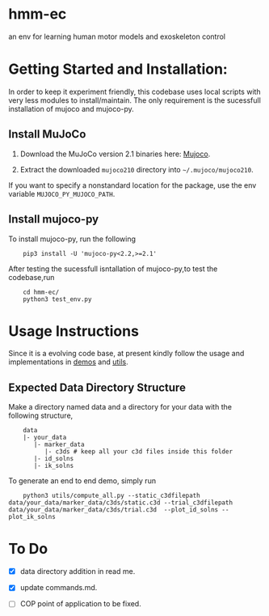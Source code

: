 # hmm-ec
an env for learning human motor models and exoskeleton control

# Getting Started and Installation:

In order to keep it experiment friendly, this codebase uses local scripts with very less modules to install/maintain. The only requirement is the sucessfull installation of mujoco and mujoco-py.

## Install MuJoCo

1. Download the MuJoCo version 2.1 binaries here: [Mujoco](https://mujoco.org/download).

2. Extract the downloaded `mujoco210` directory into `~/.mujoco/mujoco210`.

If you want to specify a nonstandard location for the package, use the env variable `MUJOCO_PY_MUJOCO_PATH`.

## Install mujoco-py

To install mujoco-py, run the following

        pip3 install -U 'mujoco-py<2.2,>=2.1'


After testing the sucessfull isntallation of mujoco-py,to test the codebase,run

        cd hmm-ec/
        python3 test_env.py

# Usage Instructions

Since it is a evolving code base, at present kindly follow the usage and implementations in [demos](./demos) and [utils](./utils).


## Expected Data Directory Structure

Make a directory named data and a directory for your data with the following structure,

        data 
        |- your_data
           |- marker_data
              |- c3ds # keep all your c3d files inside this folder
           |- id_solns
           |- ik_solns


To generate an end to end demo, simply run

        python3 utils/compute_all.py --static_c3dfilepath data/your_data/marker_data/c3ds/static.c3d --trial_c3dfilepath data/your_data/marker_data/c3ds/trial.c3d  --plot_id_solns --plot_ik_solns 

# To Do

- [x] data directory addition in read me.
- [x] update commands.md.
- [ ] COP point of application to be fixed.

